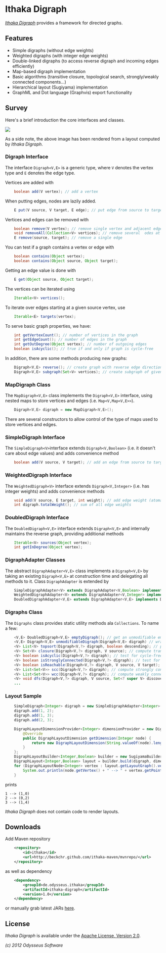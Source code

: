 # Ithaka Digraph

[_Ithaka Digraph_](https://github.com/beckchr/ithaka-digraph/) provides a framework for directed graphs.

## Features

- Simple digraphs (without edge weights)
- Weighted digraphs (with integer edge weights)
- Double-linked digraphs (to access reverse digraph and incoming edges efficiently)
- Map-based digraph implementation
- Basic algorithms (transitive closure, topological search, strongly/weakly connected components...)
- Hierarchical layout (Sugiyama) implementation
- GraphML and Dot language (Graphvis) export functionality

## Survey

Here's a brief introduction the core interfaces and classes.

![](https://raw.github.com/beckchr/ithaka-digraph/master/Core-API.png)

As a side note, the above image has been rendered from a layout computed by _Ithaka Digraph_.

### Digraph Interface

The interface `Digraph<V,E>` is a generic type, where `V` denotes the vertex type and `E` denotes the edge type.

Vertices are added with

```java
	boolean add(V vertex); // add a vertex
```

When putting edges, nodes are lazily added.

```java
	E put(V source, V target, E edge); // put edge from source to target
```

Vertices and edges can be removed with

```java
	boolean remove(V vertex); // remove single vertex and adjacent edges
	void removeAll(Collection<V> vertices); // remove several  odes at once
	E remove(source, target); // remove a single edge
```

You can test if a graph contains a vertex or edge with

```java
	boolean contains(Object vertex);
	boolean contains(Object source, Object target);
```

Getting an edge value is done with

```java
	E get(Object source, Object target);
```

The vertices can be iterated using

```java
	Iterable<V> vertices();
```

To iterate over edges starting at a given source vertex, use

```java
	Iterable<E> targets(vertex);
```

To serve basic graph properties, we have:

```java
	int getVertexCount(); // number of vertices in the graph
	int getEdgeCount(); // number of edges in the graph
	int getOutDegree(Object vertex); // number of outgoing edges
	boolean isAcyclic(); // true if and only if graph is cycle-free
```

In addition, there are some methods producing new graphs:

```java
	Digraph<V,E> reverse(); // create graph with reverse edge direction
	Digraph<V,E> subgraph(Set<V> vertices); // create subgraph of given vertices
```

### MapDigraph Class

The `MapDigraph<V,E>` class implements the `Digraph<V,E>` interface, using nested maps to store vertices
and edges (i.e. `Map<V,Map<V,E>>`).

```java
	Digraph<V,E> digraph = new MapDigraph<V,E>();
```

There are several constructors to allow control of the type of maps used to store vertices and edges.

### SimpleDigraph Interface

The `SimpleDigraph<V>`interface extends `Digraph<V,Boolean>` (i.e. it doesn't care about edge values) and
adds convenience method

```java
	boolean add(V source, V target); // add an edge from source to target
```

### WeightedDigraph Interface

The `WeightedDigraph<V>` interface extends `Digraph<V,Integer>` (i.e. has integer weights) and
adds convenience methods

```java
	void add(V source, E target, int weight); // add edge weight (atomatically inserts the edge if necessary)
	int digraph.totalWeight(); // sum of all edge weights
```

### DoubledDigraph Interface

The `DoubledDigraph<V,E>` interface extends `Digraph<V,E>` and internally maintains the reverse graph,
providing additional methods

```java
	Iterable<V> sources(Object vertex);
	int getInDegree(Object vertex);
```

### DigraphAdapter Classes

The abstract `DigraphAdapter<V,E>` class implements a `Digraph<V,E>` by taking an existing `Digraph<V,E>`
at construction time and delegating all methods to it. Class `DigraphAdapter` is extended by

```java
	SimpleDigraphAdapter<V> extends DigraphAdapter<V,Boolean> implements SimpleDigraph<V> { /* ... */ }
	WeightedDigraphAdapter<V> extends DigraphAdapter<V,Integer> implements WeightedDigraph<V> { /* ... */ }
	DoubledDigraphAdapter<V,E> extends DigraphAdapter<V,E> implements DoubledDigraph<V,E> { /* ... */ }
```

### Digraphs Class

The `Digraphs` class provides static utility methods ala `Collections`. To name a few:

```java
	<V,E> DoubledDigraph<V,E> emptyDigraph(); // get an unmodifiable empty digraph
	<V,E> Digraph<V,E> unmodifiableDigraph(Digraph<V,E> digraph) // wrap graph to make it unmodifiable 
	<V> List<V> topsort(Digraph<V,?> digraph, boolean descending); // perform topological sort
	<V> Set<V> closure(Digraph<V,?> digraph, V source); // compute transitive closure
	<V> boolean isAcyclic(Digraph<V,?> digraph); // test for cycle-freeness
	<V> boolean isStronglyConnected(Digraph<V,?> digraph); // test for strong connectivity
	<V> boolean isReachable(Digraph<V,?> digraph, V source, V target); // test for existing path
	<V> List<Set<V>> scc(Digraph<V,?> digraph); // compute strongly conntected components
	<V> List<Set<V>> wcc(Digraph<V,?> digraph); // compute weakly connected components
	<V> void dfs(Digraph<V,?> digraph, V source, Set<? super V> discovered, Collection<? super V> finished);
	...
```

### Layout Sample

```java
	SimpleDigraph<Integer> digraph = new SimpleDigraphAdapter<Integer>();
	digraph.add(1, 2);
	digraph.add(1, 3);
	digraph.add(2, 3);

	DigraphLayoutDimensionProvider<Integer> dimensionProvider = new DigraphLayoutDimensionProvider<Integer>() {
		@Override
		public DigraphLayoutDimension getDimension(Integer node) {
			return new DigraphLayoutDimension(String.valueOf(node).length(), 1);
		}
	};
	DigraphLayoutBuilder<Integer,Boolean> builder = new SugiyamaBuilder<Integer,Boolean>(1, 1);
	DigraphLayout<Integer,Boolean> layout = builder.build(digraph, dimensionProvider);
	for (DigraphLayoutNode<Integer> vertex : layout.getLayoutGraph().vertices()) {
		System.out.println(node.getVertex() + " --> " + vertex.getPoint());
	}
```

prints

	1 --> (1,0)
	2 --> (0,2)
	3 --> (1,4)

_Ithaka Digraph_ does not contain code to render layouts.

## Downloads

Add Maven repository

```xml
	<repository>
		<id>ithaka</id>
		<url>http://beckchr.github.com/ithaka-maven/mvnrepo/</url>
	</repository>
```

as well as dependency

```xml
	<dependency>
		<groupId>de.odysseus.ithaka</groupId>
		<artifactId>ithaka-digraph</artifactId>
		<version>1.0</version>
	</dependency>
```

or manually grab latest JARs [here](http://beckchr.github.com/ithaka-maven/mvnrepo/de/odysseus/ithaka/ithaka-digraph/1.0). 

## License

_Ithaka Digraph_ is available under the [Apache License, Version 2.0](http://www.apache.org/licenses/LICENSE-2.0.html).


_(c) 2012 Odysseus Software_